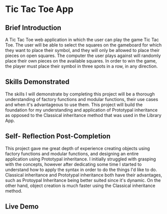 <h1> Tic Tac Toe App </h1>

<h2>Brief Introduction </h2>

A Tic Tac Toe web application in which the user can play the game Tic Tac Toe.  The user will be able to select the squares on the gameboard for which they want to place their symbol, and they will only be allowed to place their pieces on open squares.  The computer the user plays against will randomly place their own pieces on the available squares.  In order to win the game, the player must place their symbol in three spots in a row, in any direction.

<h2>Skills Demonstrated</h2>

The skills I will demonstrate by completing this project will be a thorough understanding of factory functions and modular functions, their use cases and when it's advantageous to use them.  This project will build the foundation for my understanding and application of Prototypal inheritance as opposed to the Classical inheritance method that was used in the Library App.

<h2>Self- Reflection Post-Completion</h2>

This project gave me great depth of experience creating objects using factory functions and modular functions, and designing an entire application using Prototypal inheritance.  I initially struggled with grasping with the concepts, however after dedicating some time I started to understand how to apply the syntax in order to do the things I'd like to do.  Classical inheritance and Prototypal inheritance both have their advantages, such as Protoypal Inheritance being better suited since it's dynamic.  On the other hand, object creation is much faster using the Classical inheritance method.

<h2>Live Demo</h2>